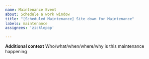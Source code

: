 ```yaml
---
name: Maintenance Event
about: Schedule a work window
title: "[Scheduled Maintenance] Site down for Maintenance"
labels: maintenance
assignees: 'zicklepop'

---
```


<!--
start: 2021-08-24T13:00:00.220Z
end: 2021-08-24T14:00:00.220Z
expectedDown: Mastodon, Elk
-->

**Additional context**
Who/what/when/where/why is this maintenance happening
